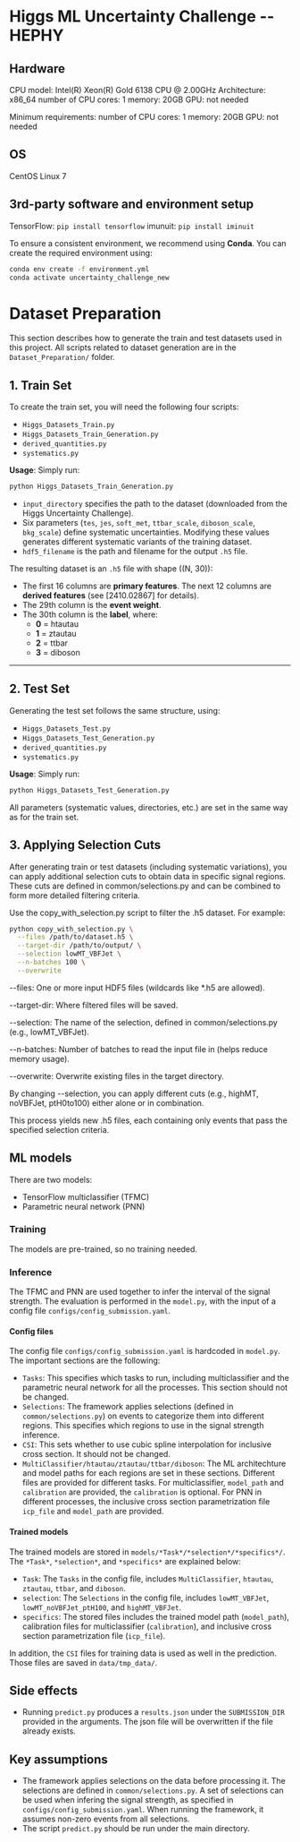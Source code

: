 # Higgs ML Uncertainty Challenge -- HEPHY

## Hardware

CPU model: Intel(R) Xeon(R) Gold 6138 CPU @ 2.00GHz
Architecture: x86\_64
number of CPU cores: 1
memory: 20GB
GPU: not needed

Minimum requirements:
number of CPU cores: 1
memory: 20GB
GPU: not needed

## OS

CentOS Linux 7

## 3rd-party software and environment setup

TensorFlow: `pip install tensorflow`
imunuit: `pip install iminuit`

To ensure a consistent environment, we recommend using **Conda**. You can create the required environment using:

```bash
conda env create -f environment.yml
conda activate uncertainty_challenge_new
```

# Dataset Preparation

This section describes how to generate the train and test datasets used in this project. All scripts related to dataset generation are in the `Dataset_Preparation/` folder.

## 1. Train Set

To create the train set, you will need the following four scripts:

- `Higgs_Datasets_Train.py`
- `Higgs_Datasets_Train_Generation.py`
- `derived_quantities.py`
- `systematics.py`

**Usage**: Simply run:

```bash
python Higgs_Datasets_Train_Generation.py
```

- `input_directory` specifies the path to the dataset (downloaded from the Higgs Uncertainty Challenge).
- Six parameters (`tes`, `jes`, `soft_met`, `ttbar_scale`, `diboson_scale`, `bkg_scale`) define systematic uncertainties. Modifying these values generates different systematic variants of the training dataset.
- `hdf5_filename` is the path and filename for the output `.h5` file.

The resulting dataset is an `.h5` file with shape \((N, 30)\):
- The first 16 columns are **primary features**. The next 12 columns are **derived features** (see [2410.02867] for details).
- The 29th column is the **event weight**.
- The 30th column is the **label**, where:
  - **0** = htautau  
  - **1** = ztautau  
  - **2** = ttbar  
  - **3** = diboson  

---

## 2. Test Set

Generating the test set follows the same structure, using:

- `Higgs_Datasets_Test.py`
- `Higgs_Datasets_Test_Generation.py`
- `derived_quantities.py`
- `systematics.py`

**Usage**: Simply run:

```bash
python Higgs_Datasets_Test_Generation.py
```

All parameters (systematic values, directories, etc.) are set in the same way as for the train set.

## 3. Applying Selection Cuts
After generating train or test datasets (including systematic variations), you can apply additional selection cuts to obtain data in specific signal regions. These cuts are defined in common/selections.py and can be combined to form more detailed filtering criteria.

Use the copy_with_selection.py script to filter the .h5 dataset. For example:
```bash
python copy_with_selection.py \
  --files /path/to/dataset.h5 \
  --target-dir /path/to/output/ \
  --selection lowMT_VBFJet \
  --n-batches 100 \
  --overwrite
```
--files: One or more input HDF5 files (wildcards like *.h5 are allowed).

--target-dir: Where filtered files will be saved.

--selection: The name of the selection, defined in common/selections.py (e.g., lowMT_VBFJet).

--n-batches: Number of batches to read the input file in (helps reduce memory usage).

--overwrite: Overwrite existing files in the target directory.

By changing --selection, you can apply different cuts (e.g., highMT, noVBFJet, ptH0to100) either alone or in combination.

This process yields new .h5 files, each containing only events that pass the specified selection criteria.


## ML models

There are two models: 
- TensorFlow multiclassifier (TFMC)
- Parametric neural network (PNN)

### Training

The models are pre-trained, so no training needed.


### Inference

The TFMC and PNN are used together to infer the interval of the signal strength. The evaluation is performed in the `model.py`, with the input of a config file `configs/config_submission.yaml`.

#### Config files

The config file `configs/config_submission.yaml` is hardcoded in `model.py`. The important sections are the following:

- `Tasks`: This specifies which tasks to run, including multiclassifier and the parametric neural network for all the processes. This section should not be changed.
- `Selections`: The framework applies selections (defined in `common/selections.py`) on events to categorize them into different regions. This specifies which regions to use in the signal strength inference.
- `CSI`: This sets whether to use cubic spline interpolation for inclusive cross section. It should not be changed.
- `MultiClassifier/htautau/ztautau/ttbar/diboson`: The ML architechture and model paths for each regions are set in these sections. Different files are provided for different tasks. For multiclassifier, `model_path` and `calibration` are provided, the `calibration` is optional. For PNN in different processes, the inclusive cross section parametrization file `icp_file` and `model_path` are provided.

#### Trained models

The trained models are stored in `models/*Task*/*selection*/*specifics*/`. The `*Task*`, `*selection*`, and `*specifics*` are explained below:
- `Task`: The `Tasks` in the config file, includes `MultiClassifier`, `htautau`, `ztautau`, `ttbar`, and `diboson`.
- `selection`: The `Selections` in the config file, includes `lowMT_VBFJet`, `lowMT_noVBFJet_ptH100`, and `highMT_VBFJet`.
- `specifics`: The stored files includes the trained model path (`model_path`), calibration files for multiclassifier (`calibration`), and inclusive cross section parametrization file (`icp_file`).

In addition, the `CSI` files for training data is used as well in the prediction. Those files are saved in `data/tmp_data/`.

## Side effects

- Running `predict.py` produces a `results.json` under the `SUBMISSION_DIR` provided in the arguments. The json file will be overwritten if the file already exists.

## Key assumptions

- The framework applies selections on the data before processing it. The selections are defined in `common/selections.py`. A set of selections can be used when infering the signal strength, as specified in `configs/config_submission.yaml`. When running the framework, it assumes non-zero events from all selections.
- The script `predict.py` should be run under the main directory.
